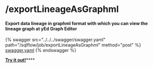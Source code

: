 # /exportLineageAsGraphml

#### Export data lineage in graphml format with which you can view the lineage graph at yEd Graph Editor

{% swagger src="../../../swagger/swagger.yaml" path="/sqlflow/job/exportLineageAsGraphml" method="post" %}
[swagger.yaml](../../../swagger/swagger.yaml)
{% endswagger %}

[**Try it out!**](../../swagger-ui.md)****
